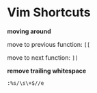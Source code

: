 # Vim Shortcuts

**moving around**

move to previous function: `[[`

move to next function: `]]`

**remove trailing whitespace**

```
:%s/\s\+$//e
```
